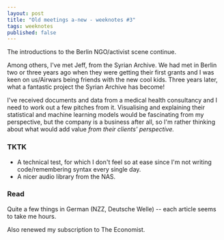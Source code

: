 ```yaml
---
layout: post
title: "Old meetings a-new - weeknotes #3"
tags: weeknotes
published: false
---
```


The introductions to the Berlin NGO/activist scene continue.

Among others, I've met Jeff, from the Syrian Archive. We had met in Berlin two or three years ago when they were getting their first grants and I was keen on us/Airwars being friends with the new cool kids. Three years later, what a fantastic project the Syrian Archive has become!

I've received documents and data from a medical health consultancy and I need to work out a few pitches from it. Visualising and explaining their statistical and machine learning models would be fascinating from my perspective, but the company is a business after all, so I'm rather thinking about what would add value _from their clients' perspective._

### TKTK
- A technical test, for which I don't feel so at ease since I'm not writing code/remembering syntax every single day.
- A nicer audio library from the NAS.

### Read
Quite a few things in German (NZZ, Deutsche Welle) -- each article seems to take me hours.

Also renewed my subscription to The Economist.
